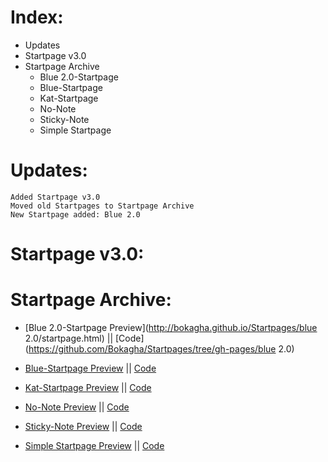Index:
=============
- Updates
- Startpage v3.0
- Startpage Archive
  - Blue 2.0-Startpage
  - Blue-Startpage
  - Kat-Startpage
  - No-Note
  - Sticky-Note
  - Simple Startpage

Updates:
=============
    Added Startpage v3.0
    Moved old Startpages to Startpage Archive
    New Startpage added: Blue 2.0

Startpage v3.0:
=============
  	
  	
  	
Startpage Archive:
=============

- [Blue 2.0-Startpage Preview](http://bokagha.github.io/Startpages/blue 2.0/startpage.html)
||  [Code](https://github.com/Bokagha/Startpages/tree/gh-pages/blue 2.0) 

- [Blue-Startpage Preview](http://bokagha.github.io/Startpages/blue/startpage.html)
||  [Code](https://github.com/Bokagha/Startpages/tree/gh-pages/blue) 

- [Kat-Startpage Preview](http://bokagha.github.io/Startpages/kat-startpage/startpage.html)
||  [Code](https://github.com/Bokagha/Startpages/tree/gh-pages/kat-startpage)

- [No-Note Preview](http://bokagha.github.io/Startpages/no-note/startpage.html)
||  [Code](https://github.com/Bokagha/Startpages/tree/gh-pages/no-note)

- [Sticky-Note Preview](http://bokagha.github.io/Startpages/sticky-note/stickynote.html)
||  [Code](https://github.com/Bokagha/Startpages/tree/gh-pages/sticky-note)

- [Simple Startpage Preview](http://bokagha.github.io/Startpages/simple/startpage.html)
||  [Code](https://github.com/Bokagha/Startpages/tree/gh-pages/simple) 



